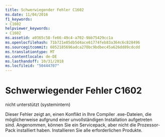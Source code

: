 ```yaml
---
title: Schwerwiegender Fehler C1602
ms.date: 11/04/2016
f1_keywords:
- C1602
helpviewer_keywords:
- C1602
ms.assetid: a9365c58-fe66-49c4-a702-9bb75429cc1a
ms.openlocfilehash: 71b721e05db5d4ace61774feb83a364c6c828496
ms.sourcegitcommit: 6052185696adca270bc9bdbec45a626dd89cdcdd
ms.translationtype: MT
ms.contentlocale: de-DE
ms.lasthandoff: 10/31/2018
ms.locfileid: "50444707"
---
```

# <a name="fatal-error-c1602"></a>Schwerwiegender Fehler C1602

nicht unterstützt (systemintern)

Dieser Fehler zeigt an, einen Konflikt in Ihre Compiler .exe-Dateien, die möglicherweise aufgrund einer unvollständigen Installation aufgetreten sind. Angenommen, können Sie ein Servicepack, aber nicht die Prozessor-Pack installiert haben. Installieren Sie alle erforderlichen Produkte.